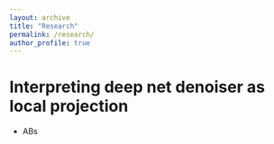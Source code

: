 ```yaml
---
layout: archive
title: "Research"
permalink: /research/
author_profile: true
---
```



# Interpreting deep net denoiser as local projection
- ABs
